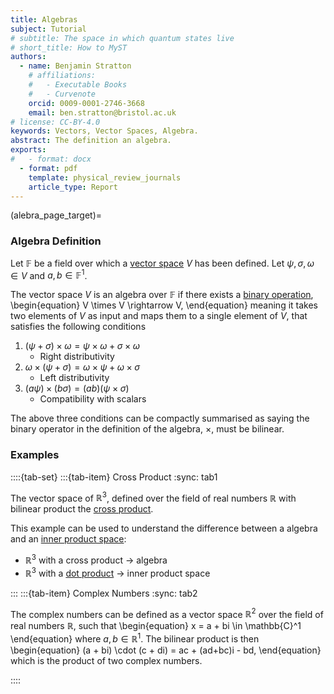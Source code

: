 ```yaml
---
title: Algebras
subject: Tutorial
# subtitle: The space in which quantum states live
# short_title: How to MyST
authors:
  - name: Benjamin Stratton
    # affiliations:
    #   - Executable Books
    #   - Curvenote
    orcid: 0009-0001-2746-3668
    email: ben.stratton@bristol.ac.uk
# license: CC-BY-4.0
keywords: Vectors, Vector Spaces, Algebra. 
abstract: The definition an algebra.  
exports:
#   - format: docx
  - format: pdf
    template: physical_review_journals
    article_type: Report
---
```

(alebra_page_target)=
### Algebra Definition 

Let $\mathbb{F}$ be a field over which a [vector space](#vector_space_axioms_target) $V$ has been defined. Let $\psi, \sigma, \omega \in V$ and $a,b \in \mathbb{F}^1$. 

The vector space $V$ is an algebra over $\mathbb{F}$ if there exists a [binary operation](#binary_operation_glossary), 
\begin{equation}
V \times V \rightarrow V,
\end{equation}
meaning it takes two elements of $V$ as input and maps them to a single element of $V$, that satisfies the following conditions

1. $(\psi + \sigma) \times \omega = \psi \times \omega + \sigma \times \omega$
    - Right distributivity 
2. $\omega \times (\psi + \sigma) = \omega \times \psi + \omega \times \sigma$
    - Left distributivity
3. $(a \psi) \times (b \sigma) = (ab) (\psi \times \sigma)$
    - Compatibility with scalars

The above three conditions can be compactly summarised as saying the binary operator in the definition of the algebra, $\times$, must be bilinear. 

### Examples

::::{tab-set}
:::{tab-item} Cross Product 
:sync: tab1

The vector space of $\mathbb{R}^3$, defined over the field of real numbers $\mathbb{R}$ with bilinear product the [cross product](#cross_product_target_vectors).  

This example can be used to understand the difference between a algebra and an [inner product space](#inner_product_definition_target):

 - $\mathbb{R}^3$ with a cross product $\rightarrow$ algebra
 - $\mathbb{R}^3$ with a [dot product](#dot_product_target_vectors) $\rightarrow$ inner product space

:::
:::{tab-item} Complex Numbers
:sync: tab2

The complex numbers can be defined as a vector space $\mathbb{R}^2$ over the field of real numbers $\mathbb{R}$, such that 
\begin{equation}
x = a + bi \in \mathbb{C}^1
\end{equation}
where $a,b \in \mathbb{R}^1$. The bilinear product is then 
\begin{equation}
(a + bi) \cdot (c + di) = ac + (ad+bc)i - bd,
\end{equation}
which is the product of two complex numbers.  

::::